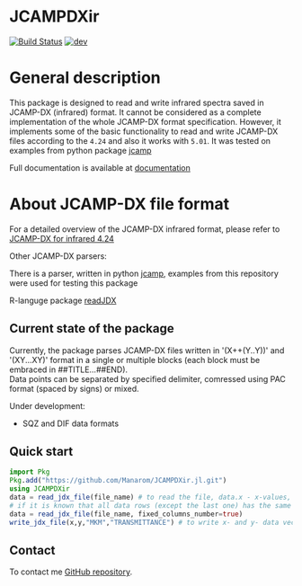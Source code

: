 # JCAMPDXir

[![Build Status](https://github.com/Manarom/JCAMPDXir.jl/actions/workflows/CI.yml/badge.svg?branch=main)](https://github.com/Manarom/JCAMPDXir.jl/actions/workflows/CI.yml?query=branch%3Amain)
[![dev](https://img.shields.io/badge/docs-dev-blue.svg)](https://manarom.github.io/JCAMPDXir.jl)

# General description

This package is designed to read and write infrared spectra saved in JCAMP-DX (infrared) format.
It cannot be considered as a complete implementation of the whole JCAMP-DX format specification. 
However, it implements some of the basic functionality to read  and write JCAMP-DX files
according to the `4.24` and also it works with `5.01`. 
It was tested on examples from python package [jcamp](https://github.com/nzhagen/jcamp.git) 

Full  documentation is available at  [documentation](https://manarom.github.io/JCAMPDXir.jl/)

# About JCAMP-DX file format

For a detailed overview of the JCAMP-DX infrared format, please refer to
[JCAMP-DX for infrared 4.24](https://iupac.org/what-we-do/digital-standards/jcamp-dx/)

Other JCAMP-DX parsers:

There is a parser, written in python [jcamp](https://github.com/nzhagen/jcamp.git), 
examples from this repository were used for testing this package

R-languge package [readJDX](https://github.com/bryanhanson/readJDX.git)

## Current state of the package

Currently, the package parses JCAMP-DX files written in  '(X++(Y..Y))' and '(XY...XY)' format 
in a single or multiple blocks (each block must be embraced in ##TITLE...##END).  
Data points can be separated by specified delimiter, comressed using PAC format (spaced by signs) or mixed.

Under development:
 - SQZ and DIF data formats


## Quick start

```julia
import Pkg 
Pkg.add("https://github.com/Manarom/JCAMPDXir.jl.git")
using JCAMPDXir
data = read_jdx_file(file_name) # to read the file, data.x - x-values, data.y - y values, data.headers - file headers
# if it is known that all data rows (except the last one) has the same number of numbers, the following version is a liitle faster:
data = read_jdx_file(file_name, fixed_columns_number=true) 
write_jdx_file(x,y,"MKM","TRANSMITTANCE") # to write x- and y- data vectors of the sama size

```

## Contact
To contact me [GitHub repository](https://github.com/Manarom).